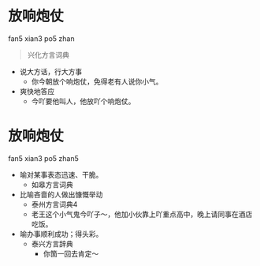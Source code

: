 # 放响炮仗
fan5 xian3 po5 zhan
> 兴化方言词典
- 说大方话，行大方事
  - 你今朝放个响炮仗，免得老有人说你小气。
- 爽快地答应
  - 今吖要他叫人，他放吖个响炮仗。

# 放响炮仗
fan5 xian3 po5 zhan5
+ 喻对某事表态迅速、干脆。
  * 如皋方言词典
+ 比喻吝啬的人做出慷慨举动
  * 泰州方言词典4
  - 老王这个小气鬼今吖子～，他加小伙靠上吖重点高中，晚上请同事在酒店吃饭。
+ 喻办事顺利成功；得头彩。
  * 泰兴方言辞典
    - 你箇一回去肯定～
